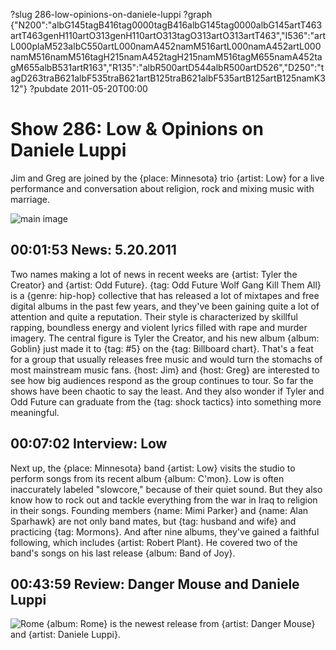 ?slug 286-low-opinions-on-daniele-luppi
?graph {"N200":"albG145tagB416tag0000tagB416albG145tag0000albG145artT463artT463genH110artO313genH110artO313tagO313artO313artT463","I536":"artL000plaM523albC550artL000namA452namM516artL000namA452artL000namM516namM516tagH215namA452tagH215namM516tagM655namA452tagM655albB531artR163","R135":"albR500artD544albR500artD526","D250":"tagD263traB621albF535traB621artB125traB621albF535artB125artB125namK312"}
?pubdate 2011-05-20T00:00

# Show 286: Low & Opinions on Daniele Luppi
Jim and Greg are joined by the {place: Minnesota} trio {artist: Low} for a live performance and conversation about religion, rock and mixing music with marriage.

![main image](http://static.soundopinions.org/images/2011/low.jpg)

## 00:01:53 News: 5.20.2011
Two names making a lot of news in recent weeks are {artist: Tyler the Creator} and {artist: Odd Future}. {tag: Odd Future Wolf Gang Kill Them All} is a {genre: hip-hop} collective that has released a lot of mixtapes and free digital albums in the past few years, and they've been gaining quite a lot of attention and quite a reputation. Their style is characterized by skillful rapping, boundless energy and violent lyrics filled with rape and murder imagery. The central figure is Tyler the Creator, and his new album {album: Goblin} just made it to {tag: #5} on the {tag: Billboard chart}. That's a feat for a group that usually releases free music and would turn the stomachs of most mainstream music fans. {host: Jim} and {host: Greg} are interested to see how big audiences respond as the group continues to tour. So far the shows have been chaotic to say the least. And they also wonder if Tyler and Odd Future can graduate from the {tag: shock tactics} into something more meaningful.

## 00:07:02 Interview: Low
Next up, the {place: Minnesota} band {artist: Low} visits the studio to perform songs from its recent album {album: C'mon}. Low is often inaccurately labeled "slowcore," because of their quiet sound. But they also know how to rock out and tackle everything from the war in Iraq to religion in their songs. Founding members {name: Mimi Parker} and {name: Alan Sparhawk} are not only band mates, but {tag: husband and wife} and practicing {tag: Mormons}. And after nine albums, they've gained a faithful following, which includes {artist: Robert Plant}. He covered two of the band's songs on his last release {album: Band of Joy}. 

## 00:43:59 Review: Danger Mouse and Daniele Luppi
![Rome](http://is1.mzstatic.com/image/thumb/Music/v4/7d/51/cb/7d51cba8-3ba1-8b42-8215-22b7c5ab553e/source/600x600bb.jpg "110951238/710697778")
{album: Rome} is the newest release from {artist: Danger Mouse} and {artist: Daniele Luppi}.